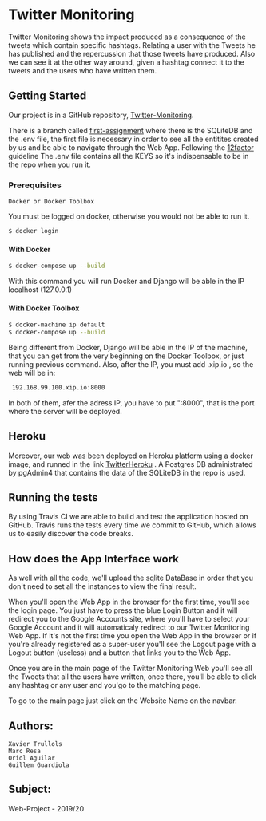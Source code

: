 # Twitter Monitoring
Twitter Monitoring shows the impact produced as a consequence of the tweets which contain specific hashtags. Relating a user with the Tweets he has published and the repercussion that those tweets have produced. Also we can see it at the other way around, given a hashtag connect it to the tweets and the users who have written them.

## Getting Started
Our project is in a GitHub repository, [Twitter-Monitoring](https://github.com/marcusresa4/Twitter_WP).

There is a branch called [first-assignment](https://github.com/marcusresa4/Twitter_WP/tree/first-assignment) where there is the SQLiteDB and the .env file, the first file is necessary in order to see all the entitites created by us and be able to navigate through the Web App. Following the [12factor](https://12factor.net/) guideline The .env file contains all the KEYS so it's indispensable to be in the repo when you run it.
### Prerequisites
    Docker or Docker Toolbox
You must be logged on docker, otherwise you would not be able to run it.
```bash
$ docker login
```
#### With Docker
```bash
$ docker-compose up --build
```
With this command you will run Docker and Django will be able in the IP localhost (127.0.0.1) 
#### With Docker Toolbox
```bash
$ docker-machine ip default
$ docker-compose up --build
```
Being different from Docker, Django will be able in the IP of the machine, that you can get from the very beginning on the Docker Toolbox, or just running previous command. Also, after the IP, you must add .xip.io , so the web will be in:
```bash
 192.168.99.100.xip.io:8000
```
In both of them, afer the adress IP, you have to put ":8000", that is the port where the server will be deployed.
## Heroku
Moreover, our web was been deployed on Heroku platform using a docker image, and runned in the link [TwitterHeroku](https://twitterwpappheroku.herokuapp.com/) . A Postgres DB administrated by pgAdmin4 that contains the data of the SQLiteDB in the repo is used.

## Running the tests
By using Travis CI we are able to build and test the application hosted on GitHub. Travis runs the tests every time we commit to GitHub, which allows us to easily discover the code breaks.
## How does the App Interface work
As well with all the code, we'll upload the sqlite DataBase in order that you don't need to set all the instances to view the final result.

When you'll open the Web App in the browser for the first time, you'll see the login page. You just have to press the blue Login Button and it will redirect you to the Google Accounts site, where you'll have to select your Google Account and it will automaticaly redirect to our Twitter Monitoring Web App. If it's not the first time you open the Web App in the browser or if you're already registered as a super-user you'll see the Logout page with a Logout button (useless) and a button that links you to the Web App.

Once you are in the main page of the Twitter Monitoring Web you'll see all the Tweets that all the users have written, once there, you'll be able to click any hashtag or any user and you'go to the matching page.

To go to the main page just click on the Website Name on the navbar. 

## Authors:
    Xavier Trullols
    Marc Resa
    Oriol Aguilar
    Guillem Guardiola

## Subject: 
Web-Project - 2019/20
